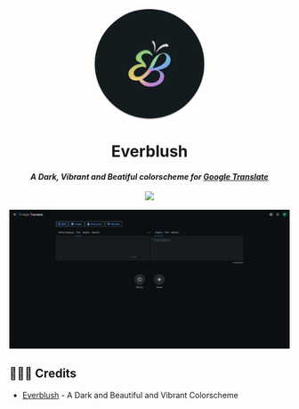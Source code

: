 <div align="center">
<img align="center" src="https://raw.githubusercontent.com/Everblush/assets/main/logo.png" height="200px" width="200px" alt="logo"> 
</div> 

<h1 align="center">Everblush</h1> 
<h4 align="center">
    <i>A Dark, Vibrant and Beatiful colorscheme for <a href="https://translate.google.com/">Google Translate</a>
    </i>
</h4>

<div align="center">
	<a href="https://github.com/pyyupsk/Everblush/raw/main/userstyles/styles/translate/everblush.user.css"><img src="https://img.shields.io/badge/stylus-install-67b0e8?colorA=232a2d&style=for-the-badge"></a>
</div>

<p align="center">
  <img src="preview.webp"/>
</p>

## 🧑‍🤝‍🧑 Credits

- [Everblush](https://github.com/Everblush) - A Dark and Beautiful and Vibrant Colorscheme